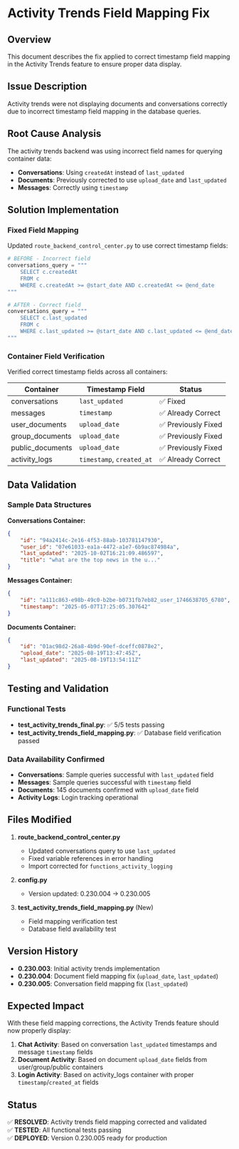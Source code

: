 # Activity Trends Field Mapping Fix

## Overview
This document describes the fix applied to correct timestamp field mapping in the Activity Trends feature to ensure proper data display.

## Issue Description
Activity trends were not displaying documents and conversations correctly due to incorrect timestamp field mapping in the database queries.

## Root Cause Analysis
The activity trends backend was using incorrect field names for querying container data:
- **Conversations**: Using `createdAt` instead of `last_updated`
- **Documents**: Previously corrected to use `upload_date` and `last_updated`
- **Messages**: Correctly using `timestamp`

## Solution Implementation

### Fixed Field Mapping
Updated `route_backend_control_center.py` to use correct timestamp fields:

```python
# BEFORE - Incorrect field
conversations_query = """
    SELECT c.createdAt
    FROM c 
    WHERE c.createdAt >= @start_date AND c.createdAt <= @end_date
"""

# AFTER - Correct field
conversations_query = """
    SELECT c.last_updated
    FROM c 
    WHERE c.last_updated >= @start_date AND c.last_updated <= @end_date
"""
```

### Container Field Verification
Verified correct timestamp fields across all containers:

| Container | Timestamp Field | Status |
|-----------|----------------|---------|
| conversations | `last_updated` | ✅ Fixed |
| messages | `timestamp` | ✅ Already Correct |
| user_documents | `upload_date` | ✅ Previously Fixed |
| group_documents | `upload_date` | ✅ Previously Fixed |
| public_documents | `upload_date` | ✅ Previously Fixed |
| activity_logs | `timestamp`, `created_at` | ✅ Already Correct |

## Data Validation

### Sample Data Structures
**Conversations Container:**
```json
{
    "id": "94a2414c-2e16-4f53-88ab-103781147930",
    "user_id": "07e61033-ea1a-4472-a1e7-6b9ac874984a",
    "last_updated": "2025-10-02T16:21:09.486597",
    "title": "what are the top news in the u..."
}
```

**Messages Container:**
```json
{
    "id": "a111c863-e98b-49c0-b2be-b0731fb7eb82_user_1746638705_6780",
    "timestamp": "2025-05-07T17:25:05.307642"
}
```

**Documents Container:**
```json
{
    "id": "01ac98d2-26a8-4b9d-90ef-dceffc0878e2",
    "upload_date": "2025-08-19T13:47:45Z",
    "last_updated": "2025-08-19T13:54:11Z"
}
```

## Testing and Validation

### Functional Tests
- **test_activity_trends_final.py**: ✅ 5/5 tests passing
- **test_activity_trends_field_mapping.py**: ✅ Database field verification passed

### Data Availability Confirmed
- **Conversations**: Sample queries successful with `last_updated` field
- **Messages**: Sample queries successful with `timestamp` field  
- **Documents**: 145 documents confirmed with `upload_date` field
- **Activity Logs**: Login tracking operational

## Files Modified

1. **route_backend_control_center.py**
   - Updated conversations query to use `last_updated`
   - Fixed variable references in error handling
   - Import corrected for `functions_activity_logging`

2. **config.py**
   - Version updated: 0.230.004 → 0.230.005

3. **test_activity_trends_field_mapping.py** (New)
   - Field mapping verification test
   - Database field availability test

## Version History
- **0.230.003**: Initial activity trends implementation
- **0.230.004**: Document field mapping fix (`upload_date`, `last_updated`)  
- **0.230.005**: Conversation field mapping fix (`last_updated`)

## Expected Impact
With these field mapping corrections, the Activity Trends feature should now properly display:

1. **Chat Activity**: Based on conversation `last_updated` timestamps and message `timestamp` fields
2. **Document Activity**: Based on document `upload_date` fields from user/group/public containers
3. **Login Activity**: Based on activity_logs container with proper `timestamp`/`created_at` fields

## Status
✅ **RESOLVED**: Activity trends field mapping corrected and validated  
✅ **TESTED**: All functional tests passing  
✅ **DEPLOYED**: Version 0.230.005 ready for production